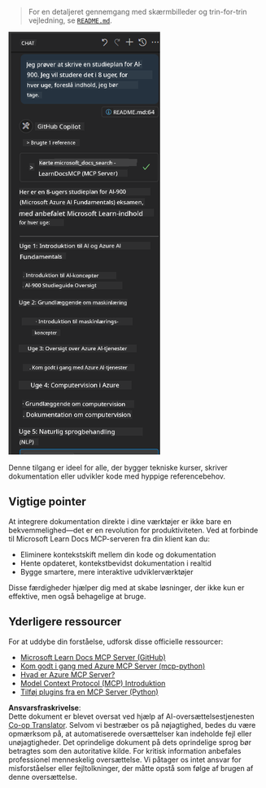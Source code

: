<!--
CO_OP_TRANSLATOR_METADATA:
{
  "original_hash": "4319d291c9d124ecafea52b3d04bfa0e",
  "translation_date": "2025-06-23T11:10:53+00:00",
  "source_file": "09-CaseStudy/docs-mcp/README.md",
  "language_code": "da"
}
-->
> For en detaljeret gennemgang med skærmbilleder og trin-for-trin vejledning, se [`README.md`](./solution/scenario3/README.md).

![Scenario 3 Oversigt](../../../../translated_images/step4-prompt-chat.12187bb001605efc5077992b621f0fcd1df12023c5dce0464f8eb8f3d595218f.da.png)

Denne tilgang er ideel for alle, der bygger tekniske kurser, skriver dokumentation eller udvikler kode med hyppige referencebehov.

## Vigtige pointer

At integrere dokumentation direkte i dine værktøjer er ikke bare en bekvemmelighed—det er en revolution for produktiviteten. Ved at forbinde til Microsoft Learn Docs MCP-serveren fra din klient kan du:

- Eliminere kontekstskift mellem din kode og dokumentation
- Hente opdateret, kontekstbevidst dokumentation i realtid
- Bygge smartere, mere interaktive udviklerværktøjer

Disse færdigheder hjælper dig med at skabe løsninger, der ikke kun er effektive, men også behagelige at bruge.

## Yderligere ressourcer

For at uddybe din forståelse, udforsk disse officielle ressourcer:

- [Microsoft Learn Docs MCP Server (GitHub)](https://github.com/MicrosoftDocs/mcp)
- [Kom godt i gang med Azure MCP Server (mcp-python)](https://learn.microsoft.com/en-us/azure/developer/azure-mcp-server/get-started#create-the-python-app)
- [Hvad er Azure MCP Server?](https://learn.microsoft.com/en-us/azure/developer/azure-mcp-server/)
- [Model Context Protocol (MCP) Introduktion](https://modelcontextprotocol.io/introduction)
- [Tilføj plugins fra en MCP Server (Python)](https://learn.microsoft.com/en-us/semantic-kernel/concepts/plugins/adding-mcp-plugins)

**Ansvarsfraskrivelse**:  
Dette dokument er blevet oversat ved hjælp af AI-oversættelsestjenesten [Co-op Translator](https://github.com/Azure/co-op-translator). Selvom vi bestræber os på nøjagtighed, bedes du være opmærksom på, at automatiserede oversættelser kan indeholde fejl eller unøjagtigheder. Det oprindelige dokument på dets oprindelige sprog bør betragtes som den autoritative kilde. For kritisk information anbefales professionel menneskelig oversættelse. Vi påtager os intet ansvar for misforståelser eller fejltolkninger, der måtte opstå som følge af brugen af denne oversættelse.